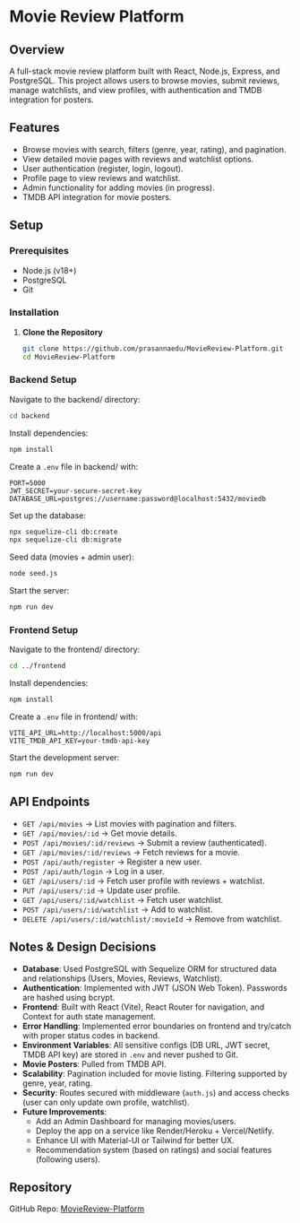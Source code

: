 # Movie Review Platform

## Overview
A full-stack movie review platform built with React, Node.js, Express, and PostgreSQL. This project allows users to browse movies, submit reviews, manage watchlists, and view profiles, with authentication and TMDB integration for posters.

## Features
- Browse movies with search, filters (genre, year, rating), and pagination.
- View detailed movie pages with reviews and watchlist options.
- User authentication (register, login, logout).
- Profile page to view reviews and watchlist.
- Admin functionality for adding movies (in progress).
- TMDB API integration for movie posters.

## Setup

### Prerequisites
- Node.js (v18+)
- PostgreSQL
- Git

### Installation

1. **Clone the Repository**
   ```bash
   git clone https://github.com/prasannaedu/MovieReview-Platform.git
   cd MovieReview-Platform
   ```

### Backend Setup

Navigate to the backend/ directory:
```bash
cd backend
```

Install dependencies:
```bash
npm install
```

Create a `.env` file in backend/ with:
```text
PORT=5000
JWT_SECRET=your-secure-secret-key
DATABASE_URL=postgres://username:password@localhost:5432/moviedb
```

Set up the database:
```bash
npx sequelize-cli db:create
npx sequelize-cli db:migrate
```

Seed data (movies + admin user):
```bash
node seed.js
```

Start the server:
```bash
npm run dev
```

### Frontend Setup

Navigate to the frontend/ directory:
```bash
cd ../frontend
```

Install dependencies:
```bash
npm install
```

Create a `.env` file in frontend/ with:
```text
VITE_API_URL=http://localhost:5000/api
VITE_TMDB_API_KEY=your-tmdb-api-key
```

Start the development server:
```bash
npm run dev
```

## API Endpoints

- `GET /api/movies` → List movies with pagination and filters.
- `GET /api/movies/:id` → Get movie details.
- `POST /api/movies/:id/reviews` → Submit a review (authenticated).
- `GET /api/movies/:id/reviews` → Fetch reviews for a movie.
- `POST /api/auth/register` → Register a new user.
- `POST /api/auth/login` → Log in a user.
- `GET /api/users/:id` → Fetch user profile with reviews + watchlist.
- `PUT /api/users/:id` → Update user profile.
- `GET /api/users/:id/watchlist` → Fetch user watchlist.
- `POST /api/users/:id/watchlist` → Add to watchlist.
- `DELETE /api/users/:id/watchlist/:movieId` → Remove from watchlist.

## Notes & Design Decisions

- **Database**: Used PostgreSQL with Sequelize ORM for structured data and relationships (Users, Movies, Reviews, Watchlist).  
- **Authentication**: Implemented with JWT (JSON Web Token). Passwords are hashed using bcrypt.  
- **Frontend**: Built with React (Vite), React Router for navigation, and Context for auth state management.  
- **Error Handling**: Implemented error boundaries on frontend and try/catch with proper status codes in backend.  
- **Environment Variables**: All sensitive configs (DB URL, JWT secret, TMDB API key) are stored in `.env` and never pushed to Git.  
- **Movie Posters**: Pulled from TMDB API.  
- **Scalability**: Pagination included for movie listing. Filtering supported by genre, year, rating.  
- **Security**: Routes secured with middleware (`auth.js`) and access checks (user can only update own profile, watchlist).  
- **Future Improvements**:  
  - Add an Admin Dashboard for managing movies/users.  
  - Deploy the app on a service like Render/Heroku + Vercel/Netlify.  
  - Enhance UI with Material-UI or Tailwind for better UX.  
  - Recommendation system (based on ratings) and social features (following users).  

## Repository

GitHub Repo: [MovieReview-Platform](https://github.com/prasannaedu/MovieReview-Platform)
